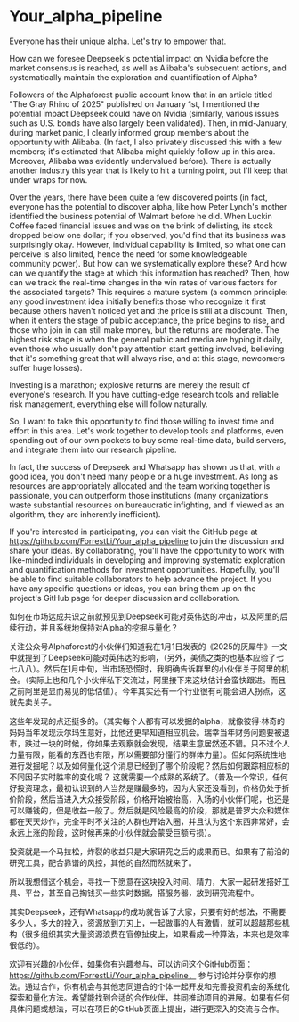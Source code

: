 # Your_alpha_pipeline
Everyone has their unique alpha. Let's try to empower that.

How can we foresee Deepseek's potential impact on Nvidia before the market consensus is reached, as well as Alibaba's subsequent actions, and systematically maintain the exploration and quantification of Alpha?

Followers of the Alphaforest public account know that in an article titled "The Gray Rhino of 2025" published on January 1st, I mentioned the potential impact Deepseek could have on Nvidia (similarly, various issues such as U.S. bonds have also largely been validated). Then, in mid-January, during market panic, I clearly informed group members about the opportunity with Alibaba. (In fact, I also privately discussed this with a few members; it's estimated that Alibaba might quickly follow up in this area. Moreover, Alibaba was evidently undervalued before). There is actually another industry this year that is likely to hit a turning point, but I'll keep that under wraps for now.

Over the years, there have been quite a few discovered points (in fact, everyone has the potential to discover alpha, like how Peter Lynch's mother identified the business potential of Walmart before he did. When Luckin Coffee faced financial issues and was on the brink of delisting, its stock dropped below one dollar; if you observed, you'd find that its business was surprisingly okay. However, individual capability is limited, so what one can perceive is also limited, hence the need for some knowledgeable community power). But how can we systematically explore these? And how can we quantify the stage at which this information has reached? Then, how can we track the real-time changes in the win rates of various factors for the associated targets? This requires a mature system (a common principle: any good investment idea initially benefits those who recognize it first because others haven't noticed yet and the price is still at a discount. Then, when it enters the stage of public acceptance, the price begins to rise, and those who join in can still make money, but the returns are moderate. The highest risk stage is when the general public and media are hyping it daily, even those who usually don't pay attention start getting involved, believing that it's something great that will always rise, and at this stage, newcomers suffer huge losses).

Investing is a marathon; explosive returns are merely the result of everyone's research. If you have cutting-edge research tools and reliable risk management, everything else will follow naturally.

So, I want to take this opportunity to find those willing to invest time and effort in this area. Let's work together to develop tools and platforms, even spending out of our own pockets to buy some real-time data, build servers, and integrate them into our research pipeline.

In fact, the success of Deepseek and Whatsapp has shown us that, with a good idea, you don't need many people or a huge investment. As long as resources are appropriately allocated and the team working together is passionate, you can outperform those institutions (many organizations waste substantial resources on bureaucratic infighting, and if viewed as an algorithm, they are inherently inefficient).

 If you're interested in participating, you can visit the GitHub page at https://github.com/ForrestLi/Your_alpha_pipeline to join the discussion and share your ideas. By collaborating, you'll have the opportunity to work with like-minded individuals in developing and improving systematic exploration and quantification methods for investment opportunities. Hopefully, you'll be able to find suitable collaborators to help advance the project. If you have any specific questions or ideas, you can bring them up on the project's GitHub page for deeper discussion and collaboration.


如何在市场达成共识之前就预见到Deepseek可能对英伟达的冲击，以及阿里的后续行动，并且系统地保持对Alpha的挖掘与量化？

关注公众号Alphaforest的小伙伴们知道我在1月1日发表的《2025的灰犀牛》一文中就提到了Deepseek可能对英伟达的影响，（另外，美债之类的也基本应验了七七八八）。然后在1月中旬，当市场恐慌时，我明确告诉群里的小伙伴关于阿里的机会。（实际上也和几个小伙伴私下交流过，阿里接下来这块估计会蛮快跟进。而且之前阿里是显而易见的低估值）。今年其实还有一个行业很有可能会进入拐点，这就先卖关子。

这些年发现的点还挺多的。（其实每个人都有可以发掘的alpha，就像彼得·林奇的妈妈当年发现沃尔玛生意好，比他还更早知道相应机会。瑞幸当年财务问题要被退市，跌过一块的时候，你如果去观察就会发现，结果生意居然还不错。只不过个人力量有限，能看的东西也有限，所以需要部分懂行的群体力量）。但如何系统性地进行发掘呢？以及如何量化这个消息已经到了哪个阶段呢？然后如何跟踪相应标的不同因子实时胜率的变化呢？ 这就需要一个成熟的系统了。（普及一个常识，任何好投资理念，最初认识到的人当然是赚最多的，因为大家还没看到，价格仍处于折价阶段，然后当进入大众接受阶段，价格开始被抬高，入场的小伙伴们呢，也还是可以赚钱的，但是收益一般了。然后就是风险最高的阶段，那就是普罗大众和媒体都在天天炒作，完全平时不关注的人群也开始入圈，并且认为这个东西非常好，会永远上涨的阶段，这时候再来的小伙伴就会蒙受巨额亏损）。

投资就是一个马拉松，炸裂的收益只是大家研究之后的成果而已。如果有了前沿的研究工具，配合靠谱的风控，其他的自然而然就来了。

所以我想借这个机会，寻找一下愿意在这块投入时间、精力，大家一起研发搭好工具、平台，甚至自己掏钱买一些实时数据，搭服务器，放到研究流程中。

其实Deepseek，还有Whatsapp的成功就告诉了大家，只要有好的想法，不需要多少人，多大的投入，资源放到刀刃上，一起做事的人有激情，就可以超越那些机构（很多组织其实大量资源浪费在官僚扯皮上，如果看成一种算法，本来也是效率很低的）。

欢迎有兴趣的小伙伴，如果你有兴趣参与，可以访问这个GitHub页面：https://github.com/ForrestLi/Your_alpha_pipeline，
参与讨论并分享你的想法。通过合作，你有机会与其他志同道合的个体一起开发和完善投资机会的系统化探索和量化方法。希望能找到合适的合作伙伴，共同推动项目的进展。如果有任何具体问题或想法，可以在项目的GitHub页面上提出，进行更深入的交流与合作。